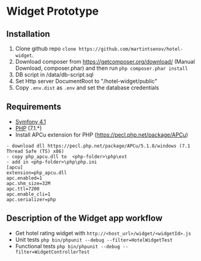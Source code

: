 Widget Prototype
=====================

Installation
------------
1. Clone github repo `clone https://github.com/martintsenov/hotel-widget`.
2. Download composer from https://getcomposer.org/download/ (Manual Download, composer.phar) 
   and then run `php composer.phar install`
3. DB script in /data/db-script.sql
4. Set Http server DocumentRoot to "<htdocs-folder-path>/hotel-widget/public"
5. Copy `.env.dist` as `.env` and set the database credentials

Requirements
------------
* [Symfony 4.1](https://symfony.com/roadmap/4.1)
* [PHP](https://secure.php.net/downloads.php) (7.1.*)
* Install APCu extension for PHP (https://pecl.php.net/package/APCu)
```
- download dll https://pecl.php.net/package/APCu/5.1.8/windows (7.1 Thread Safe (TS) x86)
- copy php_apcu.dll to  <php-folder>\php\ext
- add in <php-folder>\php\php.ini
[apcu]
extension=php_apcu.dll
apc.enabled=1
apc.shm_size=32M
apc.ttl=7200
apc.enable_cli=1
apc.serializer=php
```

Description of the Widget app workflow
--------------------------------------
* Get hotel rating widget with `http://<host_url>/widget/<widgetId>.js`
* Unit tests `php bin/phpunit --debug --filter=HotelWidgetTest`
* Functional tests `php bin/phpunit --debug --filter=WidgetControllerTest`